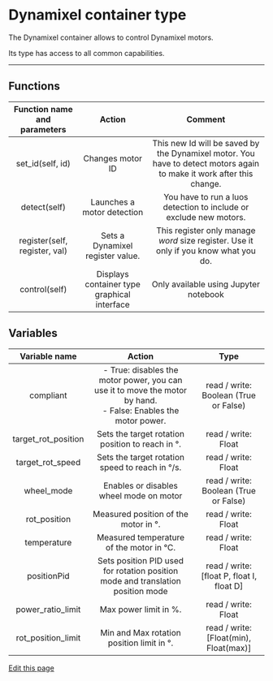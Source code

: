 # Dynamixel container type

The Dynamixel container allows to control Dynamixel motors.

Its type has access to all common capabilities.

----

## Functions

| **Function name and parameters** | **Action** | **Comment** |
|:---:|:---:|:---:|
| set_id(self, id) | Changes motor ID | This new Id will be saved by the Dynamixel motor. You have to detect motors again to make it work after this change. |
| detect(self) | Launches a motor detection | You have to run a luos detection to include or exclude new motors. |
| register(self, register, val) | Sets a Dynamixel register value. | This register only manage *word* size register. Use it only if you know what you do. |
| control(self) | Displays container type graphical interface | Only available using Jupyter notebook |

## Variables

| **Variable name** | **Action** | **Type** |
|:---:|:---:|:---:|
| compliant | - True: disables the motor power, you can use it to move the motor by hand.<br/> - False: Enables the motor power. | read / write: Boolean (True or False) |
| target_rot_position | Sets the target rotation position to reach in °. | read / write: Float |
| target_rot_speed | Sets the target rotation speed to reach in °/s. | read / write: Float |
| wheel_mode | Enables or disables wheel mode on motor | read / write: Boolean (True or False) |
| rot_position | Measured position of the motor in °. | read / write: Float |
| temperature | Measured temperature of the motor in °C. | read / write: Float |
| positionPid | Sets position PID used for rotation position mode and translation position mode | read / write: \[float P, float I, float D\] |
| power_ratio_limit | Max power limit in %. | read / write: Float |
| rot_position_limit | Min and Max rotation position limit in °. | read / write: \[Float(min), Float(max)\] |

<div class="cust_edit_page"><a href="https://{{gh_path}}{{containers_path}}/dxl.md">Edit this page</a></div>
